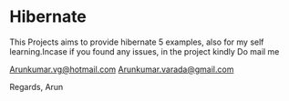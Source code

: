 # Hibernate

This Projects aims to provide hibernate 5 examples, also for my self learning.Incase if you found any issues, in the project kindly
Do mail me

Arunkumar.vg@hotmail.com
Arunkumar.varada@gmail.com

Regards,
Arun
